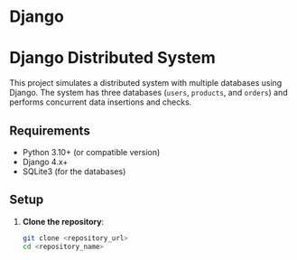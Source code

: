 # Django

# Django Distributed System

This project simulates a distributed system with multiple databases using Django. The system has three databases (`users`, `products`, and `orders`) and performs concurrent data insertions and checks.

## Requirements

- Python 3.10+ (or compatible version)
- Django 4.x+
- SQLite3 (for the databases)

## Setup

1. **Clone the repository**:
   ```bash
   git clone <repository_url>
   cd <repository_name>
